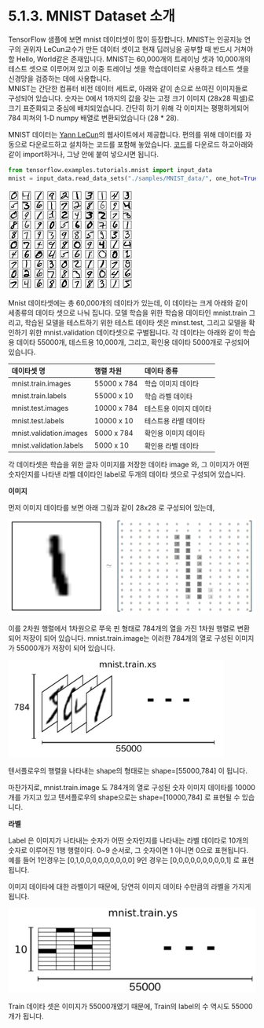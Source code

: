 # 5.1.3.    MNIST Dataset 소개

TensorFlow 샘플에 보면 mnist 데이터셋이 많이 등장합니다. MNIST는 인공지능 연구의 권위자 LeCun교수가 만든 데이터 셋이고 현재 딥러닝을 공부할 때 반드시 거쳐야할 Hello, World같은 존재입니다. MNIST는 60,000개의 트레이닝 셋과 10,000개의 테스트 셋으로 이루어져 있고 이중 트레이닝 셋을 학습데이터로 사용하고 테스트 셋을 신경망을 검증하는 데에 사용합니다.  
 MNIST는 간단한 컴퓨터 비전 데이터 세트로, 아래와 같이 손으로 쓰여진 이미지들로 구성되어 있습니다. 숫자는 0에서 1까지의 값을 갖는 고정 크기 이미지 \(28x28 픽셀\)로 크기 표준화되고 중심에 배치되었습니다. 간단히 하기 위해 각 이미지는 평평하게되어 784 피쳐의 1-D numpy 배열로 변환되었습니다 \(28 \* 28\).

MNIST 데이터는 [Yann LeCun](http://yann.lecun.com/exdb/mnist/)의 웹사이트에서 제공합니다. 편의를 위해 데이터를 자동으로 다운로드하고 설치하는 코드를 포함해 놓았습니다. [코드](https://www.tensorflow.org/code/tensorflow/examples/tutorials/mnist/input_data.py)를 다운로드 하고아래와 같이 import하거나, 그냥 안에 붙여 넣으시면 됩니다.

```python
from tensorflow.examples.tutorials.mnist import input_data
mnist = input_data.read_data_sets("./samples/MNIST_data/", one_hot=True)
```

![](../../.gitbook/assets/51301.png)

Mnist 데이타셋에는 총 60,000개의 데이타가 있는데, 이 데이타는 크게 아래와 같이 세종류의 데이타 셋으로 나눠 집니다. 모델 학습을 위한 학습용 데이타인 mnist.train 그리고, 학습된 모델을 테스트하기 위한 테스트 데이타 셋은 minst.test, 그리고 모델을 확인하기 위한 mnist.validation 데이타셋으로 구별됩니다. 각 데이타는 아래와 같이 학습용 데이타 55000개, 테스트용 10,000개, 그리고, 확인용 데이타 5000개로 구성되어 있습니다.

| 데이타셋 명 | 행렬 차원 | 데이타 종류 |
| :--- | :--- | :--- |
| mnist.train.images | 55000 x 784 | 학습 이미지 데이타 |
| mnist.train.labels | 55000 x 10 | 학습 라벨 데이타 |
| mnist.test.images | 10000 x 784 | 테스트용 이미지 데이타 |
| mnist.test.labels | 10000 x 10 | 테스트용 라벨 데이타 |
| mnist.validation.images | 5000 x 784 | 확인용 이미지 데이타 |
| mnist.validation.labels | 5000 x 10 | 확인용 라벨 데이타 |

각 데이타셋은 학습을 위한 글자 이미지를 저장한 데이타 image 와, 그 이미지가 어떤 숫자인지를 나타낸 라벨 데이타인 label로 두개의 데이타 셋으로 구성되어 있습니다.

**이미지**

먼저 이미지 데이타를 보면 아래 그림과 같이 28x28 로 구성되어 있는데,

![](../../.gitbook/assets/51302.png)

이를 2차원 행렬에서 1차원으로 쭈욱 핀 형태로 784개의 열을 가진 1차원 행렬로 변환되어 저장이 되어 있습니다. mnist.train.image는 이러한 784개의 열로 구성된 이미지가 55000개가 저장이 되어 있습니다.

![](../../.gitbook/assets/51303.png)

텐서플로우의 행렬을 나타내는 shape의 형태로는 shape=\[55000,784\] 이 됩니다.

마찬가지로, mnist.train.image 도 784개의 열로 구성된 숫자 이미지 데이타를 10000개를 가지고 있고 텐서플로우의 shape으로는 shape=\[10000,784\] 로 표현될 수 있습니다.

**라벨**

Label 은 이미지가 나타내는 숫자가 어떤 숫자인지를 나타내는 라벨 데이타로 10개의 숫자로 이루어진 1행 행렬이다. 0~9 순서로, 그 숫자이면 1 아니면 0으로 표현됩니다. 예를 들어 1인경우는 \[0,1,0,0,0,0,0,0,0,0,0\]  9인 경우는 \[0,0,0,0,0,0,0,0,0,1\] 로 표현됩니다.

이미지 데이타에 대한 라벨이기 때문에, 당연히 이미지 데이타 수만큼의 라벨을 가지게 됩니다.

![](../../.gitbook/assets/51304.png)

Train 데이타 셋은 이미지가 55000개였기 때문에, Train의 label의 수 역시도 55000개가 됩니다.

